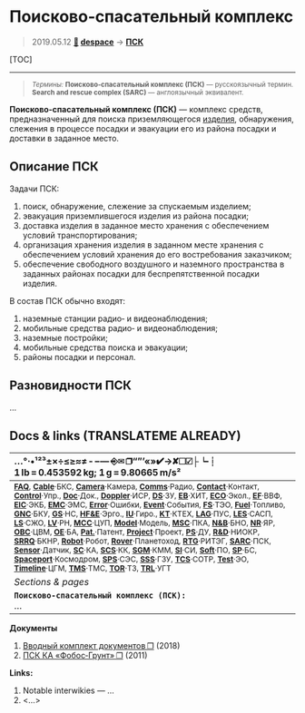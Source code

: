 # Поисково‑спасательный комплекс
> 2019.05.12 **[🚀](../index/index.md) [despace](index.md)** → **[ПСК](sarc.md)**

[TOC]

---

> <small>*Термины:* **Поисково‑спасательный комплекс (ПСК)** — русскоязычный термин. **Search and rescue complex (SARC)** — англоязычный эквивалент.</small>

**Поисково‑спасательный комплекс (ПСК)** — комплекс средств, предназначенный для поиска приземляющегося [изделия](unit.md), обнаружения, слежения в процессе посадки и эвакуации его из района посадки и доставки в заданное место.



## Описание ПСК
Задачи ПСК:

   1. поиск, обнаружение, слежение за спускаемым изделием;
   1. эвакуация приземлившегося изделия из района посадки;
   1. доставка изделия в заданное место хранения с обеспечением условий транспортирования;
   1. организация хранения изделия в заданном месте хранения с обеспечением условий хранения до его востребования заказчиком;
   1. обеспечение свободного воздушного и наземного пространства в заданных районах посадки для беспрепятственной посадки изделия.

В состав ПСК обычно входят:

   1. наземные станции радио‑ и видеонаблюдения;
   1. мобильные средства радио‑ и видеонаблюдения;
   1. наземные постройки;
   1. мобильные средства поиска и эвакуации;
   1. районы посадки и персонал.



## Разновидности ПСК
…



<p style="page-break-after:always"> </p>

## Docs & links (TRANSLATEME ALREADY)
|…°·•¹²³±×÷≤≥≈≠ ‑ −— ⎆✉ ❐“”’«»✔→✘☐☑├┕┆ 1 lb = 0.453592 kg; 1 g = 9.80665 m/s²|
|:--|
|<small>**[FAQ](faq.md)**, **[Cable](cable.md)**·БКС, **[Camera](cam.md)**·Камера, **[Comms](comms.md)**·Радио, **[Contact](contact.md)**·Контакт, **[Control](control.md)**·Упр., **[Doc](doc.md)**·Док., **[Doppler](doppler.md)**·ИСР, **[DS](ds.md)**·ЗУ, **[EB](eb.md)**·ХИТ, **[ECO](ecology.md)**·Экол., **[EF](ef.md)**·ВВФ, **[ElC](elc.md)**·ЭКБ, **[EMC](emc.md)**·ЭМС, **[Error](error.md)**·Ошибки, **[Event](event.md)**·События, **[FS](fs.md)**·ТЭО, **[Fuel](fuel.md)**·Топливо, **[GNC](gnc.md)**·БКУ, **[GS](scs.md)**·НС, **[HF&E](hfe.md)**·Эрго., **[IU](iu.md)**·Гиро., **[KT](kt.md)**·КТЕХ, **[LAG](lag.md)**·ПУC, **[LES](les.md)**·САСП, **[LS](ls.md)**·СЖО, **[LV](lv.md)**·РН, **[MCC](mcc.md)**·ЦУП, **[Model](model.md)**·Модель, **[MSC](sc.md)**·ПКА, **[N&B](nnb.md)**·БНО, **[NR](nr.md)**·ЯР, **[OBC](obc.md)**·ЦВМ, **[OE](oe.md)**·БА, **[Pat.](патент.md)**·Патент, **[Project](project.md)**·Проект, **[PS](ps.md)**·ДУ, **[R&D](rnd.md)**·НИОКР, **[SRRQ](srrq.md)**·БКНР, **[Robot](robotics.md)**·Робот, **[Rover](rover.md)**·Планетоход, **[RTG](rtg.md)**·РИТЭГ, **[SARC](sarc.md)**·ПСК, **[Sensor](sensor.md)**·Датчик, **[SC](sc.md)**·КА, **[SCS](scs.md)**·КК, **[SGM](sgm.md)**·КММ, **[SI](si.md)**·СИ, **[Soft](soft.md)**·ПО, **[SP](sp.md)**·БС, **[Spaceport](spaceport.md)**·Космодром, **[SPS](sps.md)**·СЭС, **[SSS](sss.md)**·ГЗУ, **[TCS](tcs.md)**·СОТР, **[Test](test.md)**·ЭО, **[Timeline](timeline.md)**·ЦГМ, **[TMS](tms.md)**·ТМС, **[TOR](tor.md)**·ТЗ, **[TRL](trl.md)**·УГТ</small>|
|*Sections & pages*|
|**`Поисково‑спасательный комплекс (ПСК):`**<br> …|

**Документы**
   1. [Вводный комплект документов ❐](f/sarc/2018_intro.7z) (2018)
   1. [ПСК КА «Фобос‑Грунт» ❐](f/sarc/2011_phobos-grunt.odt) (2011)

**Links:**

   1. Notable interwikies — …
   1. <…>
